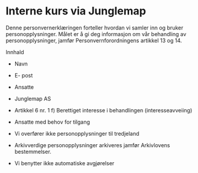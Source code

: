 # Interne kurs via Junglemap


  

Denne personvernerklæringen forteller hvordan vi samler inn og bruker personopplysninger. Målet er å gi deg informasjon om vår behandling av personopplysninger, jamfør Personvernforordningens artikkel 13 og 14.

  

Innhald

*   Navn  
    
*   E- post  
    
*   Ansatte  
    
*   Junglemap AS  
    
*   Artikkel 6 nr. 1 f) Berettiget interesse i behandlingen (interesseavveiing)  
    
*   Ansatte med behov for tilgang  
    
*   Vi overfører ikke personopplysninger til tredjeland  
    
*   Arkivverdige personopplysninger arkiveres jamfør Arkivlovens bestemmelser.  
    
*   Vi benytter ikke automatiske avgjørelser